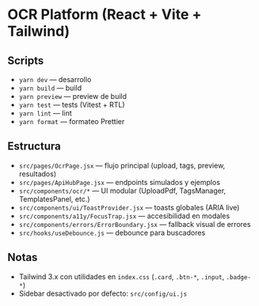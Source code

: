# OCR Platform (React + Vite + Tailwind)

## Scripts

- `yarn dev` — desarrollo
- `yarn build` — build
- `yarn preview` — preview de build
- `yarn test` — tests (Vitest + RTL)
- `yarn lint` — lint
- `yarn format` — formateo Prettier

## Estructura

- `src/pages/OcrPage.jsx` — flujo principal (upload, tags, preview, resultados)
- `src/pages/ApiHubPage.jsx` — endpoints simulados y ejemplos
- `src/components/ocr/*` — UI modular (UploadPdf, TagsManager, TemplatesPanel, etc.)
- `src/components/ui/ToastProvider.jsx` — toasts globales (ARIA live)
- `src/components/a11y/FocusTrap.jsx` — accesibilidad en modales
- `src/components/errors/ErrorBoundary.jsx` — fallback visual de errores
- `src/hooks/useDebounce.js` — debounce para buscadores

## Notas

- Tailwind 3.x con utilidades en `index.css` (`.card`, `.btn-*`, `.input`, `.badge-*`)
- Sidebar desactivado por defecto: `src/config/ui.js`
